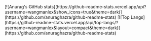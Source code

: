 
<a align="center">
  [![Anurag's GitHub stats](https://github-readme-stats.vercel.app/api?username=wangmanlex&show_icons=true&theme=dark)](https://github.com/anuraghazra/github-readme-stats) 
  [![Top Langs](https://github-readme-stats.vercel.app/api/top-langs/?username=wangmanlex&layout=compact&theme=dark)](https://github.com/anuraghazra/github-readme-stats)
<a>
